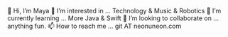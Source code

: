 👋 Hi, I’m Maya
👀 I’m interested in ... Technology & Music & Robotics
🌱 I’m currently learning ... More Java & Swift
💞️ I’m looking to collaborate on ... anything fun.
📫 How to reach me ... git AT neonuneon.com
